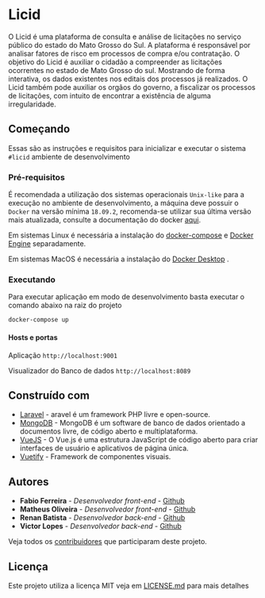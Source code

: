 # Licid

O Licid é uma plataforma de consulta e análise de licitações no serviço público do estado do Mato Grosso do Sul. A plataforma é responsável por analisar fatores de risco em processos de compra e/ou contratação. O objetivo do Licid é auxiliar o cidadão a compreender as licitações ocorrentes no estado de Mato Grosso do sul. Mostrando de forma interativa, os dados existentes nos editais dos processos já realizados. O Licid também pode auxiliar os orgãos do governo, a fiscalizar os processos de licitações, com intuito de encontrar a existência de alguma irregularidade.
## Começando

Essas são as instruções e requisitos para inicializar e executar o sistema `#licid` ambiente de desenvolvimento 

### Pré-requisitos

É recomendada a utilização dos sistemas operacionais `Unix-like` para a execução no ambiente de desenvolvimento, a máquina deve possuir o `Docker` na versão mínima `18.09.2`, recomenda-se utilizar sua última versão mais atualizada, consulte a documentação do docker [aqui](https://docs.docker.com/).

Em sistemas Linux é necessária a instalação do [docker-compose](https://docs.docker.com/compose/install/) e [Docker Engine](https://docs.docker.com/install/linux/docker-ce/ubuntu/) separadamente.

Em sistemas MacOS é necessária a instalação do [Docker Desktop](https://www.docker.com/products/docker-desktop) .


### Executando

Para executar aplicação em modo de desenvolvimento basta executar o comando abaixo na raiz do projeto

```
docker-compose up
```

#### Hosts e portas

Aplicação `http://localhost:9001`

Visualizador do Banco de dados `http://localhost:8089`

## Construído com

* [Laravel](https://laravel.com/) - aravel é um framework PHP livre e open-source.
* [MongoDB](https://www.mongodb.com/) - MongoDB é um software de banco de dados orientado a documentos livre, de código aberto e multiplataforma.
* [VueJS](https://vuejs.org/) - O Vue.js é uma estrutura JavaScript de código aberto para criar interfaces de usuário e aplicativos de página única.
* [Vuetify](https://vuetifyjs.com/pt-BR/) - Framework de componentes visuais.

## Autores

* **Fabio Ferreira** - *Desenvolvedor front-end* - [Github](https://github.com/fabiomferreira)
* **Matheus Oliveira** - *Desenvolvedor front-end* - [Github](https://github.com/matheus21)
* **Renan Batista** - *Desenvolvedor back-end* - [Github](https://github.com/renanprogramador)
* **Victor Lopes** - *Desenvolvedor back-end* - [Github](https://github.com/theguitarvity)

Veja todos os [contribuidores](https://github.com/hack-ms/Strike-Up/graphs/contributors) que participaram deste projeto.

## Licença

Este projeto utiliza a licença MIT veja em [LICENSE.md](LICENSE) para mais detalhes

